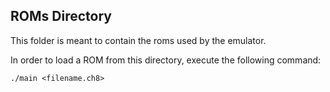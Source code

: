 ## ROMs Directory
This folder is meant to contain the roms used by the emulator.

In order to load a ROM from this directory, execute the following command:

`./main <filename.ch8>`